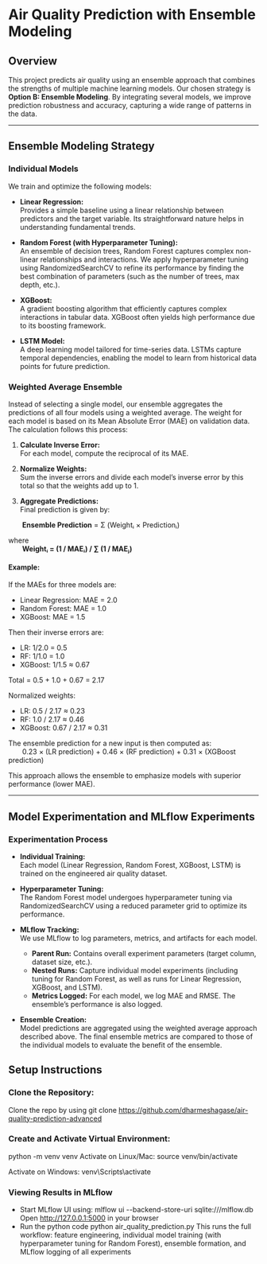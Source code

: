 # Air Quality Prediction with Ensemble Modeling

## Overview

This project predicts air quality using an ensemble approach that combines the strengths of multiple machine learning models. Our chosen strategy is **Option B: Ensemble Modeling**. By integrating several models, we improve prediction robustness and accuracy, capturing a wide range of patterns in the data.

---

## Ensemble Modeling Strategy

### Individual Models

We train and optimize the following models:

- **Linear Regression:**  
  Provides a simple baseline using a linear relationship between predictors and the target variable. Its straightforward nature helps in understanding fundamental trends.

- **Random Forest (with Hyperparameter Tuning):**  
  An ensemble of decision trees, Random Forest captures complex non-linear relationships and interactions. We apply hyperparameter tuning using RandomizedSearchCV to refine its performance by finding the best combination of parameters (such as the number of trees, max depth, etc.).

- **XGBoost:**  
  A gradient boosting algorithm that efficiently captures complex interactions in tabular data. XGBoost often yields high performance due to its boosting framework.

- **LSTM Model:**  
  A deep learning model tailored for time-series data. LSTMs capture temporal dependencies, enabling the model to learn from historical data points for future prediction.

### Weighted Average Ensemble

Instead of selecting a single model, our ensemble aggregates the predictions of all four models using a weighted average. The weight for each model is based on its Mean Absolute Error (MAE) on validation data. The calculation follows this process:

1. **Calculate Inverse Error:**  
   For each model, compute the reciprocal of its MAE.

2. **Normalize Weights:**  
   Sum the inverse errors and divide each model’s inverse error by this total so that the weights add up to 1.

3. **Aggregate Predictions:**  
   Final prediction is given by:

  **Ensemble Prediction** = Σ (Weightᵢ × Predictionᵢ)

where  
  **Weightᵢ = (1 / MAEᵢ) / ∑ (1 / MAEⱼ)**

#### Example:
If the MAEs for three models are:  
- Linear Regression: MAE = 2.0  
- Random Forest: MAE = 1.0  
- XGBoost: MAE = 1.5  

Then their inverse errors are:  
- LR: 1/2.0 = 0.5  
- RF: 1/1.0 = 1.0  
- XGBoost: 1/1.5 ≈ 0.67  

Total = 0.5 + 1.0 + 0.67 = 2.17

Normalized weights:  
- LR: 0.5 / 2.17 ≈ 0.23  
- RF: 1.0 / 2.17 ≈ 0.46  
- XGBoost: 0.67 / 2.17 ≈ 0.31  

The ensemble prediction for a new input is then computed as:  
  0.23 × (LR prediction) + 0.46 × (RF prediction) + 0.31 × (XGBoost prediction)

This approach allows the ensemble to emphasize models with superior performance (lower MAE).

---

## Model Experimentation and MLflow Experiments

### Experimentation Process
- **Individual Training:**  
  Each model (Linear Regression, Random Forest, XGBoost, LSTM) is trained on the engineered air quality dataset.
  
- **Hyperparameter Tuning:**  
  The Random Forest model undergoes hyperparameter tuning via RandomizedSearchCV using a reduced parameter grid to optimize its performance.
  
- **MLflow Tracking:**  
  We use MLflow to log parameters, metrics, and artifacts for each model.  
  - **Parent Run:** Contains overall experiment parameters (target column, dataset size, etc.).
  - **Nested Runs:** Capture individual model experiments (including tuning for Random Forest, as well as runs for Linear Regression, XGBoost, and LSTM).
  - **Metrics Logged:** For each model, we log MAE and RMSE. The ensemble’s performance is also logged.
  
- **Ensemble Creation:**  
  Model predictions are aggregated using the weighted average approach described above. The final ensemble metrics are compared to those of the individual models to evaluate the benefit of the ensemble.

## Setup Instructions

### Clone the Repository:
Clone the repo by using git clone https://github.com/dharmeshagase/air-quality-prediction-advanced

### Create and Activate Virtual Environment:
python -m venv venv
Activate on Linux/Mac:
source venv/bin/activate

Activate on Windows:
venv\Scripts\activate

### Viewing Results in MLflow
- Start MLflow UI using:
  mlflow ui --backend-store-uri sqlite:///mlflow.db
  Open http://127.0.0.1:5000 in your browser
- Run the python code
  python air_quality_prediction.py
  This runs the full workflow: feature engineering, individual model training (with hyperparameter tuning for Random Forest), ensemble formation, and MLflow logging of all experiments
